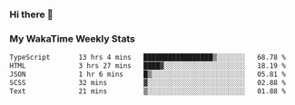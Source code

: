 ### Hi there 👋

<!--
**royschrauwen/royschrauwen** is a ✨ _special_ ✨ repository because its `README.md` (this file) appears on your GitHub profile.

Here are some ideas to get you started:

- 🔭 I’m currently working on ...
- 🌱 I’m currently learning ...
- 👯 I’m looking to collaborate on ...
- 🤔 I’m looking for help with ...
- 💬 Ask me about ...
- 📫 How to reach me: ...
- 😄 Pronouns: ...
- ⚡ Fun fact: ...
-->


### My WakaTime Weekly Stats
<!--START_SECTION:waka-->

```txt
TypeScript       13 hrs 4 mins   █████████████████▒░░░░░░░   68.78 %
HTML             3 hrs 27 mins   ████▓░░░░░░░░░░░░░░░░░░░░   18.19 %
JSON             1 hr 6 mins     █▒░░░░░░░░░░░░░░░░░░░░░░░   05.81 %
SCSS             32 mins         ▓░░░░░░░░░░░░░░░░░░░░░░░░   02.88 %
Text             21 mins         ▒░░░░░░░░░░░░░░░░░░░░░░░░   01.88 %
```

<!--END_SECTION:waka-->

